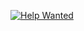 [![Help Wanted](https://img.shields.io/github/issues/${GITHUB_NAME}/PROJECT_NAME_PLACEHOLDER/help%20wanted?color=green)](https://github.com/${GITHUB_NAME}/PROJECT_NAME_PLACEHOLDER/issues?q=is%3Aissue+is%3Aopen+label%3A%22help+wanted%22)

